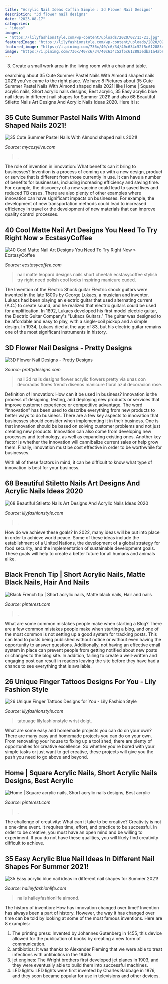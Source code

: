 ```yaml
---
title: "Acrylic Nail Ideas Coffin Simple : 3d Flower Nail Designs"
description: "3d flower nail designs"
date: "2023-08-17"
categories:
- "ideas"
images:
- "https://lilyfashionstyle.com/wp-content/uploads/2020/02/13-21.jpg"
featuredImage: "https://lilyfashionstyle.com/wp-content/uploads/2020/02/13-21.jpg"
featured_image: "https://i.pinimg.com/736x/40/c6/34/40c634c52f5c612883edba1a4ab9f8a6.jpg"
image: "https://i.pinimg.com/736x/40/c6/34/40c634c52f5c612883edba1a4ab9f8a6.jpg"
---
```



3. Create a small work area in the living room with a chair and table. 

	

		
searching about 35 Cute Summer Pastel Nails With Almond shaped nails 2021! you've came to the right place. We have 8 Pictures about 35 Cute Summer Pastel Nails With Almond shaped nails 2021! like Home | Square acrylic nails, Short acrylic nails designs, Best acrylic, 35 Easy acrylic blue nail ideas in different nail shapes for Summer 2021! and also 68 Beautiful Stiletto Nails Art Designs And Acrylic Nails Ideas 2020. Here it is:
		
    
## 35 Cute Summer Pastel Nails With Almond Shaped Nails 2021!

<img loading=lazy src="https://mycozylive.com/wp-content/uploads/2021/04/82.jpg" onerror="this.onerror=null;this.src='https://tse1.mm.bing.net/th?id=OIP.B4KhFLh9QteOYM6oEAq8vgHaLH&amp;pid=15.1';" alt="35 Cute Summer Pastel Nails With Almond shaped nails 2021!">

_Source: mycozylive.com_

>. 

	

The role of invention in innovation: What benefits can it bring to businesses?
Invention is a process of coming up with a new design, product or service that is different from those currently in use. It can have a number of benefits for businesses, including increasing efficiency and saving time. For example, the discovery of a new vaccine could lead to saved lives and reduced TB cases. There are also plenty of other examples where innovation can have significant impacts on businesses. For example, the development of new transportation methods could lead to increased efficiency in travel or the development of new materials that can improve quality control processes.

    
## 40 Cool Matte Nail Art Designs You Need To Try Right Now » EcstasyCoffee

<img loading=lazy src="https://i1.wp.com/www.ecstasycoffee.com/wp-content/uploads/2016/09/Matte-Nail-Art-Ideas-@EcstasyCoffee-34.jpg?resize=600%2C600" onerror="this.onerror=null;this.src='https://tse2.mm.bing.net/th?id=OIP.jrKNlgerHDWE3NUsEwGOdAHaHa&amp;pid=15.1';" alt="40 Cool Matte Nail Art Designs You Need To Try Right Now » EcstasyCoffee">

_Source: ecstasycoffee.com_

>nail matte leopard designs nails short cheetah ecstasycoffee stylish try right need polish cool looks inspiring manicure cuded. 

	

The Invention of the Electric Shock guitar
Electric shock guitars were invented in the late 1800s by George Lukacs, a musician and inventor. Lukacs had been playing an electric guitar that used alternating current (A.C.) to create sound, and he realized that electric guitars could be used for amplification. In 1892, Lukacs developed his first model electric guitar, the Electric Guitar Company's "Lukacs Guitars." The guitar was designed to be affordable and easy to play, with a single-coil pickup and a simple design. In 1934, Lukacs died at the age of 83, but his electric guitar remains one of the most significant instruments in history.

    
## 3D Flower Nail Designs - Pretty Designs

<img loading=lazy src="http://www.prettydesigns.com/wp-content/uploads/2014/07/Blue-Nails1.jpg" onerror="this.onerror=null;this.src='https://tse1.mm.bing.net/th?id=OIP.eZvL7tmTXA7OdjUkIRRcqAHaJ4&amp;pid=15.1';" alt="3D Flower Nail Designs - Pretty Designs">

_Source: prettydesigns.com_

>nail 3d nails designs flower acrylic flowers pretty via unas con decoradas flores french disenos manicure floral azul decoracion rose. 

	

Definition of Innovation: How can it be used in business?
Innovation is the process of designing, testing, and deploying new products or services that improve customer experience or competitive advantage. The word “innovation” has been used to describe everything from new products to better ways to do business.
There are a few key aspects to innovation that businesses should consider when implementing it in their business. One is that innovation should be based on solving customer problems and not just creating new products. Innovation can also come from developing new processes and technology, as well as expanding existing ones. Another key factor is whether the innovation will cannibalize current sales or help grow them. Finally, innovation must be cost effective in order to be worthwhile for businesses.

With all of these factors in mind, it can be difficult to know what type of innovation is best for your business.

    
## 68 Beautiful Stiletto Nails Art Designs And Acrylic Nails Ideas 2020

<img loading=lazy src="https://lilyfashionstyle.com/wp-content/uploads/2020/04/14-12.jpg" onerror="this.onerror=null;this.src='https://tse2.mm.bing.net/th?id=OIP.FpZfkNGoXQzcICwzTQeqWwHaKF&amp;pid=15.1';" alt="68 Beautiful Stiletto Nails Art Designs And Acrylic Nails Ideas 2020">

_Source: lilyfashionstyle.com_

>. 

	

How do we achieve these goals?
In 2022, many ideas will be put into place in order to achieve world peace. Some of these ideas include the establishment of a United Nations, the development of a global strategy for food security, and the implementation of sustainable development goals. These goals will help to create a better future for all humans and animals alike.

    
## Black French Tip | Short Acrylic Nails, Matte Black Nails, Hair And Nails

<img loading=lazy src="https://i.pinimg.com/736x/2b/31/36/2b31366774c3a065c62e80940d359850.jpg" onerror="this.onerror=null;this.src='https://tse3.mm.bing.net/th?id=OIP.h16WwdLE1pByfJGIWKnLOAHaJ3&amp;pid=15.1';" alt="Black French tip | Short acrylic nails, Matte black nails, Hair and nails">

_Source: pinterest.com_

>. 

	

What are some common mistakes people make when starting a Blog?
There are a few common mistakes people make when starting a blog, and one of the most common is not setting up a good system for tracking posts. This can lead to posts being published without notice or without even having the opportunity to answer questions. Additionally, not having an effective email system in place can prevent people from getting notified about new posts or changes to the blog site. In addition, failing to create a well-written and engaging post can result in readers leaving the site before they have had a chance to see everything that is available.

    
## 26 Unique Finger Tattoos Designs For You - Lily Fashion Style

<img loading=lazy src="https://lilyfashionstyle.com/wp-content/uploads/2020/02/13-21.jpg" onerror="this.onerror=null;this.src='https://tse1.mm.bing.net/th?id=OIP.bV3WZ50waOE0wklBEka2ZgHaKP&amp;pid=15.1';" alt="26 Unique Finger Tattoos Designs for You - Lily Fashion Style">

_Source: lilyfashionstyle.com_

>tatouage lilyfashionstyle wrist doigt. 

	

What are some easy and homemade projects you can do on your own?
There are many easy and homemade projects you can do on your own. From renovating your house to fixing up a tool shed, there are plenty of opportunities for creative excellence. So whether you're bored with your simple tasks or just want to get creative, these projects will give you the push you need to go above and beyond.

    
## Home | Square Acrylic Nails, Short Acrylic Nails Designs, Best Acrylic

<img loading=lazy src="https://i.pinimg.com/736x/40/c6/34/40c634c52f5c612883edba1a4ab9f8a6.jpg" onerror="this.onerror=null;this.src='https://tse2.mm.bing.net/th?id=OIP.ypyfC3rmc2a3dauJeHxsrAHaLg&amp;pid=15.1';" alt="Home | Square acrylic nails, Short acrylic nails designs, Best acrylic">

_Source: pinterest.com_

>. 

	

The challenge of creativity: What can it take to be creative?
Creativity is not a one-time event. It requires time, effort, and practice to be successful. In order to be creative, you must have an open mind and be willing to experiment. If you do not have these qualities, you will likely find creativity difficult to achieve.

    
## 35 Easy Acrylic Blue Nail Ideas In Different Nail Shapes For Summer 2021!

<img loading=lazy src="https://haileyfashionlife.com/wp-content/uploads/2021/04/30-5-683x1024.jpg" onerror="this.onerror=null;this.src='https://tse1.mm.bing.net/th?id=OIP.iUxT2lcxz1Bapu7-l2PNEwHaLG&amp;pid=15.1';" alt="35 Easy acrylic blue nail ideas in different nail shapes for Summer 2021!">

_Source: haileyfashionlife.com_

>nails haileyfashionlife almond. 

	

The history of invention: How has innovation changed over time?
Invention has always been a part of history. However, the way it has changed over time can be told by looking at some of the most famous inventions. Here are 8 examples:
1. The printing press: Invented by Johannes Gutenberg in 1455, this device allowed for the publication of books by creating a new form of communication.
2. antibiotics: It was thanks to Alexander Fleming that we were able to treat infections with antibiotics in the 1940s.
3. jet engines: The Wright brothers first developed jet planes in 1903, and they were eventually able to build them into successful machines.
4. LED lights: LED lights were first invented by Charles Babbage in 1876, and they soon became popular for use in televisions and other devices.

